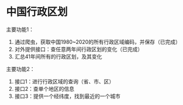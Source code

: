 # 中国行政区划

主要功能1：

1. 通过爬虫，获取中国1980~2020的所有行政区域编码，并保存（已完成）
2. 对外提供接口：查任意两年间行政区划的变化（已完成）
3. 汇总41年间所有的行政区划，及其变化

主要功能2：

1. 接口1：进行行政区域的查询（省、市、区）
2. 接口2：查单个地区的信息
3. 接口3：提供一个经纬度，找到最近的一个城市

